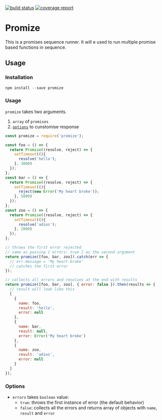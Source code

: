 [![build status](https://gitlab.com/samtes/promize/badges/master/build.svg)](https://gitlab.com/samtes/promize/commits/master)
[![coverage report](https://gitlab.com/samtes/promize/badges/master/coverage.svg)](https://gitlab.com/samtes/promize/commits/master)
# Promize
This is a promises sequence runner. It will e used to run multiple promise based functions in sequence. 

## Usage
### Installation
```javascript
npm install --save promize
```

### Usage
`promize` takes two arguments. 

1. `array` of `promises`
2. [`options`](#Options) to cunstomise response

```javascript
const promize = require('promize');

const foo = () => {
  return Promise((resolve, reject) => {
    setTimeout((){
      resolve('hello');
    }, 3000)
  });
};
const bar = () => {
  return Promise((resolve, reject) => {
    setTimeout((){
      reject(new Error('My heart broke'));
    }, 5000)
  });
};
const zoo = () => {
  return Promise((resolve, reject) => {
    setTimeout((){
      resolve('adios');
    }, 2000)
  });
};

// throws the first error rejected
// same as passing { errors: true } as the second argument
return promize([foo, bar, zoo]).catch(err => {
  // err.message = 'My heart broke'
  // catches the first error
});

// collects all errors and resolves at the end with results
return promize([foo, bar, zoo], { error: false }).then(results => {
  // result will look like this
  [
    {
      name: foo,
      result: 'hello',
      error: null
    },
    {
      name: bar,
      result: null,
      error: Error('My heart broke')
    },
    {
      name: zoo,
      result: 'adios',
      error: null
    }
  ]
});
```
### Options
- `errors` takes `boolean` value:
  - `true`: throws the first instance of error (the default behavior)
  - `false`: collects all the errors and returns array of objects with `name`, `result` and `error`
